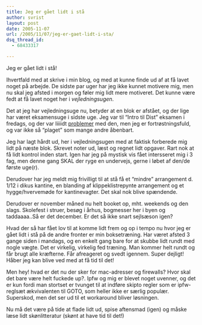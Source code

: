 ```yaml
---
title: Jeg er gået lidt i stå
author: svrist
layout: post
date: 2005-11-07
url: /2005/11/07/jeg-er-gaet-lidt-i-sta/
dsq_thread_id:
  - 68433317

---
```

Jeg er gået lidt i stå!

Ihvertfald med at skrive i min blog, og med at kunne finde ud af at få lavet noget på arbejde. De sidste par uger har jeg ikke kunnet motivere mig, men nu skal jeg afsted i morgen og føler mig lidt mere motiveret. Det kunne være fedt at få lavet noget her i _vejledningsugen_.

Det at jeg har vejledningsuge nu, betyder at en blok er afstået, og der lige har været eksamensuge i sidste uge. Jeg var til &#8220;Intro til Dist&#8221; eksamen i fredags, og der var liiiidt [problemer][1] med den, men jeg er fortrøstningsfuld, og var ikke så &#8220;plaget&#8221; som mange andre åbenbart.
  
Jeg har lagt hårdt ud, her i vejledningsugen med at faktisk forberede mig lidt på næste blok. Skrevet noter ud, læst og regnet lidt opgaver. Rart nok at få lidt kontrol inden start. Igen har jeg på mystisk vis fået intersseret mig i 3 fag, men denne gang SKAL der ryge en undervejs, gerne i løbet af den/de første uge(r).

Derudover har jeg meldt mig frivilligt til at stå få et &#8220;mindre&#8221; arrangement d. 1/12 i dikus kantine, en blanding af klippeklistrepynte arrangement og et hygge/hvervemøde for kantinevagter. Det skal nok blive spændende.

Derudover er november måned nu helt booket op, mht. weekends og den slags. Skolefest i struer, besøg i århus, bogmesser her i byen og taddaaaa..Så er det december. Er det så ikke snart sejlsæson igen?

Hvad der så har fået lov til at komme lidt frem og op i tempo nu hvor jeg er gået lidt i stå på de andre fronter er min boksetræning. Har været afsted 3 gange siden i mandags, og en enkelt gang bare for at skubbe lidt rundt med nogle vægte. Det er virkelig, virkelig fed træning. Man kommer helt rundt og får brugt alle kræfterne. Får afreageret og svedt igennem. Super dejligt! Håber jeg kan blive ved med at få tid til det!

Men hey! hvad er det nu der sker for mac-adresser og firewalls? Hvor skal det bare være helt fuckede up?. Ipfw og mig er blevet noget uvenner, og det er kun fordi man stortset er tvunget til at indføre skipto regler som er ipfw-reglsæt ækvivalenten til GOTO, som heller ikke er særlig populær. Superskod, men det ser ud til et workaround bliver løsningen.

Nu må det være på tide at flade lidt ud, spise aftensmad (igen) og måske læse lidt skønlitteratur (skønt at have tid til det!)

 [1]: http://isis.ku.dk/kurser/index.aspx?kursusid=22615&xslt=simple6&param1=72835&param8=false